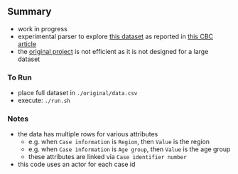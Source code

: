 ## Summary

* work in progress
* experimental parser to explore [this dataset](https://www150.statcan.gc.ca/t1/tbl1/en/tv.action?pid=1310078101) as reported in [this CBC article](https://www.cbc.ca/news/canada/public-health-agency-of-canada-covid-19-statistics-1.5733069)
* the [original project](https://github.com/codetojoy/COVID-19_CSV_Mapper) is not efficient as it is not designed for a large dataset

### To Run

* place full dataset in `./original/data.csv`
* execute: `./run.sh`

### Notes

* the data has multiple rows for various attributes
    - e.g. when `Case information` is `Region`, then `Value` is the region  
    - e.g. when `Case information` is `Age group`, then `Value` is the age group  
    - these attributes are linked via `Case identifier number`
* this code uses an actor for each case id
